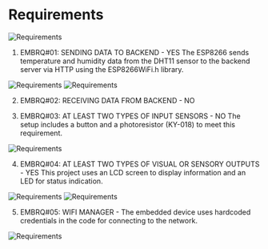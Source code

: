 # Requirements


![Requirements](/assets/embeddedreq.jpeg)


1. EMBRQ#01: SENDING DATA TO BACKEND - YES 
The ESP8266 sends temperature and humidity data from the DHT11 sensor to the backend server via HTTP using the ESP8266WiFi.h library.

![Requirements](/assets/EMBRQ#01.jpg)
![Requirements](/assets/EMBRQ#01.jpg)

2. EMBRQ#02: RECEIVING DATA FROM BACKEND - NO


3. EMBRQ#03: AT LEAST TWO TYPES OF INPUT SENSORS - NO
The setup includes a button and a photoresistor (KY-018) to meet this requirement.

![Requirements](/assets/EMBRQ#03.jpg)


4. EMBRQ#04: AT LEAST TWO TYPES OF VISUAL OR SENSORY OUTPUTS - YES
This project uses an LCD screen to display information and an LED for status indication.

![Requirements](/assets/EMBRQ1#04.jpg)
![Requirements](/assets/EMBRQ2#04.jpg)



5. EMBRQ#05: WIFI MANAGER - The embedded device uses hardcoded credentials in the code for connecting to the network. 

![Requirements](/assets/EMBRQ2#05.jpg)












